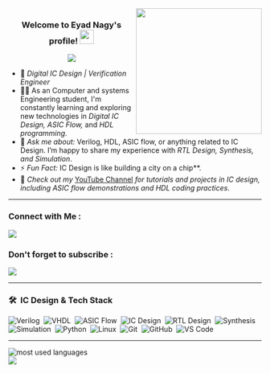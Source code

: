 <img width="250" align="right" src="https://c.tenor.com/_DOBjnGspYAAAAAM/code-coding.gif">

<h3 align="center">
  Welcome to  Eyad Nagy's profile!
  <img src="https://media.giphy.com/media/hvRJCLFzcasrR4ia7z/giphy.gif" width="28">
</h3>

<!-- Typing SVG by DenverCoder1 - https://github.com/DenverCoder1/readme-typing-svg -->
<p align="center">
  <a href="https://github.com/DenverCoder1/readme-typing-svg"><img src="https://readme-typing-svg.herokuapp.com/?lines=IC%20Design%20|%20Verification%20Engineer;Verilog%20&%20HDL%20Specialist;Passionate%20about%20ASIC%20and%20Digital%20Design&font=Fira%20Code&center=true&width=440&height=45&color=f75c7e&vCenter=true&size=22"></a>
</p> 

- 🏢 *Digital IC Design | Verification Engineer*
- 👨‍💻 As an Computer and systems Engineering student, I'm constantly learning and exploring new technologies in *Digital IC Design, ASIC Flow,* and *HDL programming*.
- 💬 *Ask me about:* Verilog, HDL, ASIC flow, or anything related to IC Design. I’m happy to share my experience with *RTL Design, Synthesis, and Simulation*.
- ⚡ *Fun Fact:* IC Design is like building a city on a chip**.
- 🎥 *Check out my* [YouTube Channel](https://www.youtube.com/@eyad.nagy1) *for tutorials and projects in IC design, including ASIC flow demonstrations and HDL coding practices.*

---

### Connect with Me :

<a href="https://www.linkedin.com/in/eyad-tarek-540b31319" target="_blank"><img src="https://img.shields.io/badge/-Eyad%20Nagy-0077B5?style=for-the-badge&logo=Linkedin&logoColor=white"/></a>

### Don't forget to subscribe :
<a href="https://www.youtube.com/@eyad.nagy1" target="_blank"><img src="https://img.shields.io/badge/-Eyad%20Nagy-FF0000?style=for-the-badge&logo=YouTube&logoColor=white"/></a>

---

### 🛠 &nbsp;IC Design & Tech Stack

![Verilog](https://img.shields.io/badge/-Verilog-05122A?style=flat&logo=verilog&logoColor=green)&nbsp;
![VHDL](https://img.shields.io/badge/-VHDL-05122A?style=flat&logo=vhdl&logoColor=blue)&nbsp;
![ASIC Flow](https://img.shields.io/badge/-ASIC%20Flow-05122A?style=flat)&nbsp;
![IC Design](https://img.shields.io/badge/-IC%20Design-05122A?style=flat&logo=computer-chip)&nbsp;
![RTL Design](https://img.shields.io/badge/-RTL%20Design-05122A?style=flat&logo=logic)&nbsp;
![Synthesis](https://img.shields.io/badge/-Synthesis-05122A?style=flat&logo=design)&nbsp;
![Simulation](https://img.shields.io/badge/-Simulation-05122A?style=flat&logo=simulation)&nbsp;
![Python](https://img.shields.io/badge/-Python-05122A?style=flat&logo=python&logoColor=yellow)&nbsp;
![Linux](https://img.shields.io/badge/-Linux-05122A?style=flat&logo=linux&logoColor=orange)&nbsp;
![Git](https://img.shields.io/badge/-Git-05122A?style=flat&logo=git)&nbsp;
![GitHub](https://img.shields.io/badge/-GitHub-05122A?style=flat&logo=github)&nbsp;
![VS Code](https://img.shields.io/badge/-Visual%20Studio%20Code-05122A?style=flat&logo=visual-studio-code&logoColor=007ACC)&nbsp;

---

<img align="left" src="https://github-readme-stats.vercel.app/api/top-langs?username=ahmed-tawfik&show_icons=true&locale=en&layout=compact&theme=radical" alt="most used languages" />
<br>
<a href="https://komarev.com/ghpvc/?username=ahmed-tawfik&style=for-the-badge">
    <img src="https://komarev.com/ghpvc/?username=ahmed-tawfik&style=for-the-badge">
</a>
